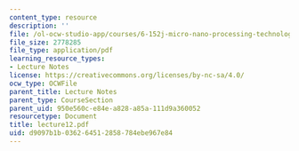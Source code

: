```yaml
---
content_type: resource
description: ''
file: /ol-ocw-studio-app/courses/6-152j-micro-nano-processing-technology-fall-2005/d9097b1b036264512858784ebe967e84_lecture12.pdf
file_size: 2778285
file_type: application/pdf
learning_resource_types:
- Lecture Notes
license: https://creativecommons.org/licenses/by-nc-sa/4.0/
ocw_type: OCWFile
parent_title: Lecture Notes
parent_type: CourseSection
parent_uid: 950e560c-e84e-a828-a85a-111d9a360052
resourcetype: Document
title: lecture12.pdf
uid: d9097b1b-0362-6451-2858-784ebe967e84
---
```

